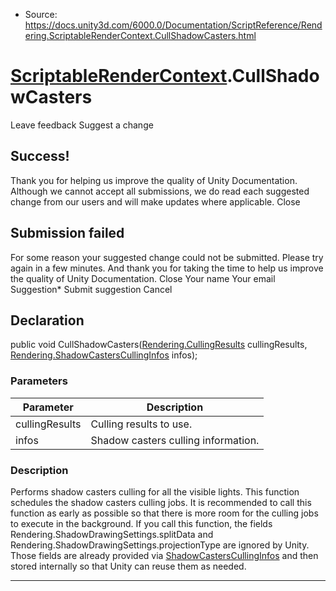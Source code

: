 * Source: https://docs.unity3d.com/6000.0/Documentation/ScriptReference/Rendering.ScriptableRenderContext.CullShadowCasters.html

#  [ScriptableRenderContext](https://docs.unity3d.com/6000.0/Documentation/ScriptReference/Rendering.ScriptableRenderContext.html).CullShadowCasters
Leave feedback
Suggest a change
## Success!
Thank you for helping us improve the quality of Unity Documentation. Although we cannot accept all submissions, we do read each suggested change from our users and will make updates where applicable.
Close
## Submission failed
For some reason your suggested change could not be submitted. Please <a>try again</a> in a few minutes. And thank you for taking the time to help us improve the quality of Unity Documentation.
Close
Your name Your email Suggestion* Submit suggestion
Cancel
## Declaration
public void CullShadowCasters([Rendering.CullingResults](https://docs.unity3d.com/6000.0/Documentation/ScriptReference/Rendering.CullingResults.html) cullingResults, [Rendering.ShadowCastersCullingInfos](https://docs.unity3d.com/6000.0/Documentation/ScriptReference/Rendering.ShadowCastersCullingInfos.html) infos); 
### Parameters
Parameter | Description  
---|---  
cullingResults | Culling results to use.  
infos | Shadow casters culling information.  
### Description
Performs shadow casters culling for all the visible lights.
This function schedules the shadow casters culling jobs. It is recommended to call this function as early as possible so that there is more room for the culling jobs to execute in the background. If you call this function, the fields Rendering.ShadowDrawingSettings.splitData and Rendering.ShadowDrawingSettings.projectionType are ignored by Unity. Those fields are already provided via [ShadowCastersCullingInfos](https://docs.unity3d.com/6000.0/Documentation/ScriptReference/Rendering.ShadowCastersCullingInfos.html) and then stored internally so that Unity can reuse them as needed.
* * *
